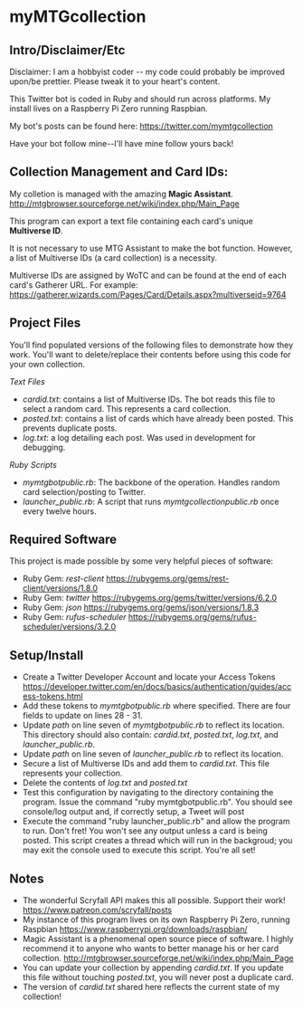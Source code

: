 # myMTGcollection

## Intro/Disclaimer/Etc ##
Disclaimer: I am a hobbyist coder -- my code could probably be improved upon/be prettier. Please tweak it to your heart's content.

This Twitter bot is coded in Ruby and should run across platforms. My install lives on a Raspberry Pi Zero running Raspbian.

My bot's posts can be found here: https://twitter.com/mymtgcollection

Have your bot follow mine--I'll have mine follow yours back!

## Collection Management and Card IDs: ##

My colletion is managed with the amazing **Magic Assistant**. http://mtgbrowser.sourceforge.net/wiki/index.php/Main_Page

This program can export a text file containing each card's unique **Multiverse ID**.

It is not necessary to use MTG Assistant to make the bot function. However, a list of Multiverse IDs (a card collection) is a necessity. 

Multiverse IDs are assigned by WoTC and can be found at the end of each card's Gatherer URL. For example: https://gatherer.wizards.com/Pages/Card/Details.aspx?multiverseid=9764


## Project Files ##
You'll find populated versions of the following files to demonstrate how they work. You'll want to delete/replace their contents before using this code for your own collection.

*Text Files*
+ *cardid.txt*: contains a list of Multiverse IDs. The bot reads this file to select a random card. This represents a card collection.
+ *posted.txt*: contains a list of cards which have already been posted. This prevents duplicate posts.
+ *log.txt*: a log detailing each post. Was used in development for debugging.

*Ruby Scripts*
+ *mymtgbotpublic.rb*: The backbone of the operation. Handles random card selection/posting to Twitter.
+ *launcher_public.rb*: A script that runs *mymtgcollectionpublic.rb* once every twelve hours.

## Required Software ##
This project is made possible by some very helpful pieces of software:
+ Ruby Gem: *rest-client* https://rubygems.org/gems/rest-client/versions/1.8.0
+ Ruby Gem: *twitter* https://rubygems.org/gems/twitter/versions/6.2.0
+ Ruby Gem: *json* https://rubygems.org/gems/json/versions/1.8.3
+ Ruby Gem: *rufus-scheduler* https://rubygems.org/gems/rufus-scheduler/versions/3.2.0

## Setup/Install ##
+ Create a Twitter Developer Account and locate your Access Tokens
https://developer.twitter.com/en/docs/basics/authentication/guides/access-tokens.html
+ Add these tokens to *mymtgbotpublic.rb* where specified. There are four fields to update on lines 28 - 31.
+ Update *path* on line seven of *mymtgbotpublic.rb* to reflect its location. This directory should also contain: *cardid.txt*, *posted.txt*, *log.txt*, and *launcher_public.rb*.
+ Update *path* on line seven of *launcher_public.rb* to reflect its location.
+ Secure a list of Multiverse IDs and add them to *cardid.txt*. This file represents your collection.
+ Delete the contents of *log.txt* and *posted.txt*
+ Test this configuration by navigating to the directory containing the program. Issue the command "ruby mymtgbotpublic.rb". You should see console/log output and, if correctly setup, a Tweet will post
+ Execute the command "ruby launcher_public.rb" and allow the program to run. Don't fret! You won't see any output unless a card is being posted. This script creates a thread which will run in the backgroud; you may exit the console used to execute this script. You're all set!

## Notes ##
+ The wonderful Scryfall API makes this all possible. Support their work! https://www.patreon.com/scryfall/posts
+ My instance of this program lives on its own Raspberry Pi Zero, running Raspbian https://www.raspberrypi.org/downloads/raspbian/
+ Magic Assistant is a phenomenal open source piece of software. I highly recommend it to anyone who wants to better manage his or her card collection. http://mtgbrowser.sourceforge.net/wiki/index.php/Main_Page
+ You can update your collection by appending *cardid.txt*. If you update this file without touching *posted.txt*, you will never post a duplicate card.
+ The version of *cardid.txt* shared here reflects the current state of my collection!
